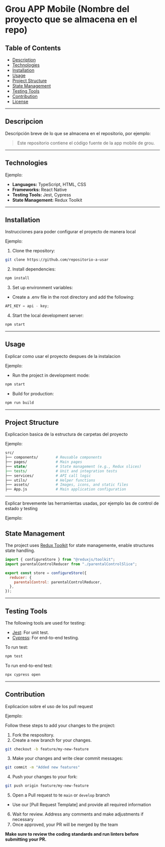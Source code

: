 # Grou APP Mobile (Nombre del proyecto que se almacena en el repo)

## Table of Contents

- [Description](#description)
- [Technologies](#technologies)
- [Installation](#installation)
- [Usage](#usage)
- [Project Structure](#project-structure)
- [State Management](#state-management)
- [Testing Tools](#testing-tools)
- [Contribution](#contribution)
- [License](#license)

---

## Descripcion

Descripción breve de lo que se almacena en el repositorio, por ejemplo:

> Este repositorio contiene el código fuente de la app mobile de grou.

---

## Technologies

Ejemplo:

- **Languages:** TypeScript, HTML, CSS
- **Frameworks:** React Native
- **Testing Tools:** Jest, Cypress
- **State Management:** Redux Toolkit

---

## Installation

Instrucciones para poder configurar el proyecto de manera local

Ejemplo:

1. Clone the repository:

```bash
git clone https://github.com/repositorio-a-usar
```

2. Install dependencies:

```bash
npm install
```

3. Set up environment variables:

- Create a .env file in the root directory and add the following:

```js
API_KEY = api - key;
```

4. Start the local development server:

```bash
npm start
```

---

## Usage

Explicar como usar el proyecto despues de la instalacion

Ejemplo:

- Run the project in development mode:

```bash
npm start
```

- Build for production:

```bash
npm run build
```

---

## Project Structure

Explicacion basica de la estructura de carpetas del proyecto

Ejemplo:

```perl
src/
├── components/        # Reusable components
├── pages/             # Main pages
├── state/             # State management (e.g., Redux slices)
├── tests/             # Unit and integration tests
├── services/          # API call logic
├── utils/             # Helper functions
├── assets/            # Images, icons, and static files
├── App.js             # Main application configuration
```

---

Explicar brevemente las herramientas usadas, por ejemplo las de control de estado y testing

Ejemplo:

## State Management

The project uses [Redux Toolkit](https://redux-toolkit.js.org/) for state managemente, enable structures state handling.

```javascript
import { configureStore } from "@reduxjs/toolkit";
import parentalControlReducer from "./parentalControlSlice";

export const store = configureStore({
  reducer: {
    parentalControl: parentalControlReducer,
  },
});
```

---

## Testing Tools

The following tools are used for testing:

- [Jest](https://jestjs.io/): For unit test.
- [Cypress](https://www.cypress.io/): For end-to-end testing.

To run test:

```bash
npm test
```

To run end-to-end test:

```bash
npx cypress open
```

---

## Contribution

Explicacion sobre el uso de los pull request

Ejemplo:

Follow these steps to add your changes to the project:

1. Fork the respository.
2. Create a new branch for your changes.

```bash
git checkout -b feature/my-new-feature
```

3. Make your changes and write clear commit messages:

```bash
git commit -m "Added new features"
```

4. Push your changes to your fork:

```bash
git push origin feature/my-new-feature
```

5. Open a Pull request to te `main` or `develop` branch

- Use our [Pull Request Template] and provide all required information

6. Wait for review. Address any comments and make adjustments if necessary
7. Once approved, your PR will be merged by the team

**Make sure to review the coding standards and run linters before submitting your PR.**
